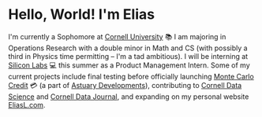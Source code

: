 # Hello, World! I'm Elias

I'm currently a Sophomore at [Cornell University](https://cornell.edu/) 📚 I am majoring in Operations Research with a double minor in Math and CS (with possibly a third in Physics time permitting – I'm a tad ambitious). I will be interning at [Silicon Labs](https://www.silabs.com/) 💻 this summer as a Product Management Intern. Some of my current projects include final testing before officially launching [Monte Carlo Credit](https://montecarlocredit.com/) 💳 (a part of [Astuary Developments](github.com/AstuaryDev)), contributing to [Cornell Data Science](https://cornelldata.science/) and [Cornell Data Journal](https://cornelldatajourn.al/), and expanding on my personal website [EliasL.com](https://eliasl.com).

